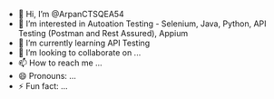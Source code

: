 - 👋 Hi, I’m @ArpanCTSQEA54
- 👀 I’m interested in Autoation Testing - Selenium, Java, Python, API Testing (Postman and Rest Assured), Appium
- 🌱 I’m currently learning API Testing 
- 💞️ I’m looking to collaborate on ...
- 📫 How to reach me ...
- 😄 Pronouns: ...
- ⚡ Fun fact: ...

<!---
ArpanCTSQEA54/ArpanCTSQEA54 is a ✨ special ✨ repository because its `README.md` (this file) appears on your GitHub profile.
You can click the Preview link to take a look at your changes.
--->
